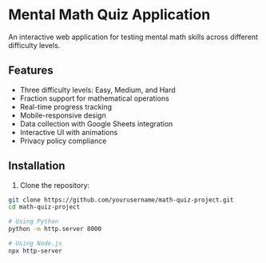 # Mental Math Quiz Application

An interactive web application for testing mental math skills across different difficulty levels.

## Features

- Three difficulty levels: Easy, Medium, and Hard
- Fraction support for mathematical operations
- Real-time progress tracking
- Mobile-responsive design
- Data collection with Google Sheets integration
- Interactive UI with animations
- Privacy policy compliance

## Installation

1. Clone the repository:
```bash
git clone https://github.com/yourusername/math-quiz-project.git
cd math-quiz-project

# Using Python
python -m http.server 8000

# Using Node.js
npx http-server
